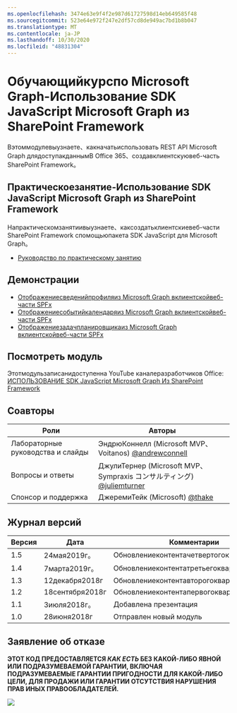 ```yaml
---
ms.openlocfilehash: 3474e63e9f4f2e987d61727598d14eb649585f48
ms.sourcegitcommit: 523e64e972f247e2df57cd8de949ac7bd1b8b047
ms.translationtype: MT
ms.contentlocale: ja-JP
ms.lasthandoff: 10/30/2020
ms.locfileid: "48831304"
---
```

# <a name="---microsoft-graph----sdk-javascript-microsoft-graph--sharepoint-framework"></a>Обучающийкурспо Microsoft Graph-Использование SDK JavaScript Microsoft Graph из SharePoint Framework

Вэтоммодулевыузнаете、какначатьиспользовать REST API Microsoft Graph длядоступакданнымВ Office 365、создавклиентскуювеб-часть SharePoint Framework。

## <a name="-----sdk-javascript-microsoft-graph--sharepoint-framework"></a>Практическоезанятие-Использование SDK JavaScript Microsoft Graph из SharePoint Framework

Напрактическомзанятиивыузнаете、каксоздатьклиентскиевеб-части SharePoint Framework спомощьюпакета SDK JavaScript для Microsoft Graph。

- [Руководство по практическому занятию](./Lab.md)

## <a name=""></a>Демонстрации

- [Отображениесведенийпрофиляиз Microsoft Graph вклиентскойвеб-части SPFx](./Demos/01-personal-info)
- [Отображениесобытийкалендаряиз Microsoft Graph вклиентскойвеб-части SPFx](./Demos/02-events)
- [Отображениезадачпланировщикаиз Microsoft Graph вклиентскойвеб-части SPFx](./Demos/03-tasks)

## <a name="-"></a>Посмотреть модуль

Этотмодульзаписанидоступенна YouTube каналеразработчиков Office: [ИСПОЛЬЗОВАНИЕ SDK JavaScript Microsoft Graph Из SharePoint Framework](https://www.youtube.com/watch?v=U1JrBwP3vc8)

## <a name=""></a>Соавторы

| Роли | Авторы |
| -------------------- | ------------------------------------------------------------------------------------- |
| Лабораторные руководства и cлайды | ЭндрюКоннелл (Microsoft MVP、Voitanos) [@andrewconnell](//github.com/andrewconnell) |
| Вопросы и ответы | ДжулиТернер (Microsoft MVP、Sympraxis コンサルティング) [@juliemturner](//github.com/juliemturner) |
| Спонсор и поддержка | ДжеремиТейк (Microsoft) [@thake](//github.com/jthake-msft) |

## <a name="-"></a>Журнал версий

| Версия | Дата | Комментарии |
| ------- | ------------------ | ---------------------- |
| 1.5 | 24мая2019г。 | Обновлениеконтентачетвертогоквартала2019 |
| 1.4 | 7марта2019г。 | Обновлениеконтентатретьегоквартала2019 |
| 1.3 | 12декабря2018г | Обновлениеконтентавторогоквартала2019 |
| 1.2 | 18сентября2018г | Обновлениеконтентапервогоквартала2019 |
| 1.1 | 3июля2018г。 | Добавлена презентация |
| 1.0 | 28июня2018г | Отправлен новый модуль |

## <a name="--"></a>Заявление об отказе

**ЭТОТ КОД ПРЕДОСТАВЛЯЕТСЯ _КАК ЕСТЬ_ БЕЗ КАКОЙ-ЛИБО ЯВНОЙ ИЛИ ПОДРАЗУМЕВАЕМОЙ ГАРАНТИИ, ВКЛЮЧАЯ ПОДРАЗУМЕВАЕМЫЕ ГАРАНТИИ ПРИГОДНОСТИ ДЛЯ КАКОЙ-ЛИБО ЦЕЛИ, ДЛЯ ПРОДАЖИ ИЛИ ГАРАНТИИ ОТСУТСТВИЯ НАРУШЕНИЯ ПРАВ ИНЫХ ПРАВООБЛАДАТЕЛЕЙ.**

<img src="https://telemetry.sharepointpnp.com/msgraph-training-spfx" />
